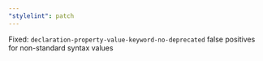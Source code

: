 ```yaml
---
"stylelint": patch
---
```


Fixed: `declaration-property-value-keyword-no-deprecated` false positives for non-standard syntax values
